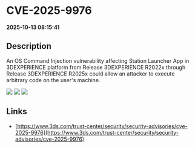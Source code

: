 # CVE-2025-9976

**2025-10-13 08:15:41**

## Description
An OS Command Injection vulnerability affecting Station Launcher App in 3DEXPERIENCE platform from Release 3DEXPERIENCE R2022x through Release 3DEXPERIENCE R2025x could allow an attacker to execute arbitrary code on the user's machine.

![](https://img.shields.io/static/v1?label=Score&message=9.0&color=red)
![](https://img.shields.io/static/v1?label=Severity&message=CRITICAL&color=red)
![](https://img.shields.io/static/v1?label=CWE&message=RCE&color=green)

## Links
- [https://www.3ds.com/trust-center/security/security-advisories/cve-2025-9976](https://www.3ds.com/trust-center/security/security-advisories/cve-2025-9976)
